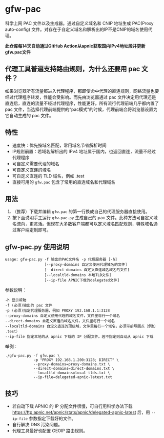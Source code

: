 # gfw-pac

科学上网 PAC 文件以及生成器。通过自定义域名和 CNIP 地址生成 PAC(Proxy auto-config) 文件。对存在于自定义域名和解析出的IP不是CNIP的域名使用代理。

**此仓库每14天自动通过GitHub Action从apnic获取国内IPv4地址段并更新gfw.pac文件**

## 代理工具普遍支持路由规则，为什么还要用 pac 文件？

如果浏览器所有流量都进入代理程序，那即使命中代理的直连规则，网络流量也要经过代理程序转发，性能会受影响。而先由浏览器通过 pac 文件决定用代理还是直连后，直连的流量不经过代理程序，性能更好。所有流行代理前端几乎都内置了 pac 文件，当选择代理前端提供的“pac模式”的时候，代理前端会将浏览器设置为它自动生成的 pac 文件。

## 特性
* 速度快：优先按域名匹配，常用域名节省解析时间
* IP规则前置：若域名解析出的 IPv4 地址属于国内，也返回直连，流量不经过代理程序
* 可自定义需要代理的域名
* 可自定义直连的域名
* 可自定义直连的 TLD 域名，例如 .test
* 直接可用的 `gfw.pac` 包含了常用的直连域名和代理域名

## 用法

1. （推荐）下载并编辑 `gfw.pac` 的第一行换成自己的代理服务器直接使用。
2. 按下面说明手工运行 `gfw-pac.py` 生成自己的 pac 文件。此种方法可自定义域名流向，更灵活。但现在大多数客户端都可以定义域名匹配规则，特殊域名通过客户端定制即可。

## gfw-pac.py 使用说明

    usage: gfw-pac.py -f 输出的PAC文件名 -p 代理服务器 [-h]
                      [--proxy-domains 自定义使用代理域名的文件]
                      [--direct-domains 自定义直连域名域名的文件]
                      [--localtld-domains 本地TLD文件]
                      [--ip-file APNIC下载的delegated文件]

参数说明：

    -h 显示帮助
    -f (必须)输出的 pac 文件
    -p (必须)指定代理服务器，例如 PROXY 192.168.1.1:3128
    --proxy-domains 自定义使用代理的域名文件，文件里每行一个域名
    --direct-domains 自定义直连的域名文件，文件里每行一个域名
    --localtld-domains 自定义直连的顶级域，文件里每行一个域名，必须带前导圆点（例如 .test）
    --ip-file 指定本地的从 apnic 下载的 IP 分配文件。若不指定则自动从 apnic 下载

举例：

    ./gfw-pac.py -f gfw.pac \
                 -p "PROXY 192.168.1.200:3128; DIRECT" \
                 --proxy-domains=proxy-domains.txt \
                 --direct-domains=direct-domains.txt \
                 --localtld-domains=local-tlds.txt \
                 --ip-file=delegated-apnic-latest.txt

## 技巧

* 若自动下载 APNIC 的 IP 分配文件很慢，可自行用科学办法下载 <https://ftp.apnic.net/apnic/stats/apnic/delegated-apnic-latest> 后，用 `--ip-file` 参数指定下载好的文件。
* 自行解决 DNS 污染问题。
* 代理工具最好也配置 GEOIP 路由规则。
